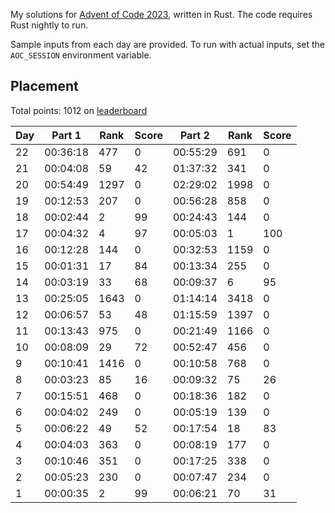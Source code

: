 My solutions for [Advent of Code 2023](https://adventofcode.com/2023), written in Rust. The code requires Rust nightly to run.

Sample inputs from each day are provided. To run with actual inputs, set the `AOC_SESSION` environment variable.

## Placement

Total points: 1012 on [leaderboard](https://adventofcode.com/2023/leaderboard)

| Day | Part 1   | Rank | Score | Part 2   | Rank | Score |
| --- | -------- | ---- | ----- | -------- | ---- | ----- |
| 22  | 00:36:18 | 477  | 0     | 00:55:29 | 691  | 0     |
| 21  | 00:04:08 | 59   | 42    | 01:37:32 | 341  | 0     |
| 20  | 00:54:49 | 1297 | 0     | 02:29:02 | 1998 | 0     |
| 19  | 00:12:53 | 207  | 0     | 00:56:28 | 858  | 0     |
| 18  | 00:02:44 | 2    | 99    | 00:24:43 | 144  | 0     |
| 17  | 00:04:32 | 4    | 97    | 00:05:03 | 1    | 100   |
| 16  | 00:12:28 | 144  | 0     | 00:32:53 | 1159 | 0     |
| 15  | 00:01:31 | 17   | 84    | 00:13:34 | 255  | 0     |
| 14  | 00:03:19 | 33   | 68    | 00:09:37 | 6    | 95    |
| 13  | 00:25:05 | 1643 | 0     | 01:14:14 | 3418 | 0     |
| 12  | 00:06:57 | 53   | 48    | 01:15:59 | 1397 | 0     |
| 11  | 00:13:43 | 975  | 0     | 00:21:49 | 1166 | 0     |
| 10  | 00:08:09 | 29   | 72    | 00:52:47 | 456  | 0     |
| 9   | 00:10:41 | 1416 | 0     | 00:10:58 | 768  | 0     |
| 8   | 00:03:23 | 85   | 16    | 00:09:32 | 75   | 26    |
| 7   | 00:15:51 | 468  | 0     | 00:18:36 | 182  | 0     |
| 6   | 00:04:02 | 249  | 0     | 00:05:19 | 139  | 0     |
| 5   | 00:06:22 | 49   | 52    | 00:17:54 | 18   | 83    |
| 4   | 00:04:03 | 363  | 0     | 00:08:19 | 177  | 0     |
| 3   | 00:10:46 | 351  | 0     | 00:17:25 | 338  | 0     |
| 2   | 00:05:23 | 230  | 0     | 00:07:47 | 234  | 0     |
| 1   | 00:00:35 | 2    | 99    | 00:06:21 | 70   | 31    |
